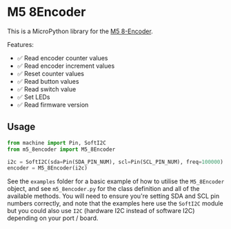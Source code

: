 # M5 8Encoder

This is a MicroPython library for the [M5 8-Encoder](https://shop.m5stack.com/products/8-encoder-unit-stm32f030).

Features:

- ✅ Read encoder counter values
- ✅ Read encoder increment values
- ✅ Reset counter values
- ✅ Read button values
- ✅ Read switch value
- ✅ Set LEDs
- ✅ Read firmware version

## Usage

```python
from machine import Pin, SoftI2C
from m5_8encoder import M5_8Encoder

i2c = SoftI2C(sda=Pin(SDA_PIN_NUM), scl=Pin(SCL_PIN_NUM), freq=100000)
encoder = M5_8Encoder(i2c)
```

See the `examples` folder for a basic example of how to utilise the `M5_8Encoder` object, and see `m5_8encoder.py` for the class definition and all of the available methods.
You will need to ensure you're setting SDA and SCL pin numbers correctly, and note that the examples here use the `SoftI2C` module but you could also use `I2C` (hardware I2C instead of software I2C) depending on your port / board.
